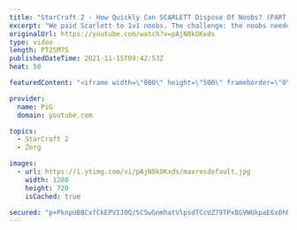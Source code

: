 ```yaml
---
title: "StarCraft 2 - How Quickly Can SCARLETT Dispose Of Noobs? (PART 2) | Holdout Challenge"
excerpt: "We paid Scarlett to 1v1 noobs. The challenge: the noobs needed to stay in the match as long as possible while Scarlett did her best to cheese the heck out of them. THIS TIME: She also faced off against the winner of the first Smooth Brain Audition, Santa Claws. Was his dome glassy enough to stay in the"
originalUrl: https://youtube.com/watch?v=pAjN0kOKxds
type: video
length: PT25M7S
publishedDateTime: 2021-11-15T09:42:53Z
heat: 50

featuredContent: "<iframe width=\"800\" height=\"500\" frameborder=\"0\" src=\"https://www.youtube.com/embed/pAjN0kOKxds\" allow=\"accelerometer; autoplay; encrypted-media; gyroscope; picture-in-picture\" allowfullscreen></iframe>"

provider:
  name: PiG
  domain: youtube.com

topics:
  - StarCraft 2
  - Zerg

images:
  - url: https://i.ytimg.com/vi/pAjN0kOKxds/maxresdefault.jpg
    width: 1280
    height: 720
    isCached: true

secured: "p+PknpUB8CxfCkEPVIJOQ/SC5wGnmhatVlpsdTCcUZ79TPxBGVWUkpaE6x0hBfJIRv+mfyGtVGeil0Agzq0Dm67Uc96RcaWstdhqz6m6hMU8rksuyji5KdC8rgcfItp6d/1b+1WR58S3WRpvz69b+gReLJG6XRjIABiQTeBwjbKsgrFDTUF+Le/Gpsqhhef4CderZOvQkMYmSq1IN33AeHfzpvP7XS9xML890jxip1E2/4X4GdrwG0yjqR0+4u3TpaZhzILO3OQshZECC4GTFqlpuMZEhZ+s/0u3KR1xniYsEW0Ug1Q4BhaLUkPP/k/A0vcvhmPo4GuK+Q+NCqFnaV4eqreytu+7tqSYM9Pf0YTbbqzR4STBMETIrWfse7gagjCfIg0IzCCZHg99xHIWT/Dh+zoDUhkAdHUKmUitCa8=;7KZT57a+ROGdrF7mQny/fw=="
---
```


